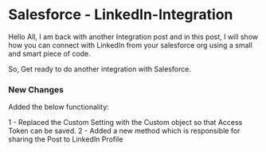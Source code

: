 # Salesforce - LinkedIn-Integration
Hello All, I am back with another Integration post and in this post, I will show how you can connect with LinkedIn from your salesforce org using a small and smart piece of code.

So, Get ready to do another integration with Salesforce.

### New Changes 
Added the below functionality:

1 - Replaced the Custom Setting with the Custom object so that Access Token can be saved.
2 - Added a new method which is responsible for sharing the Post to LinkedIn Profile

